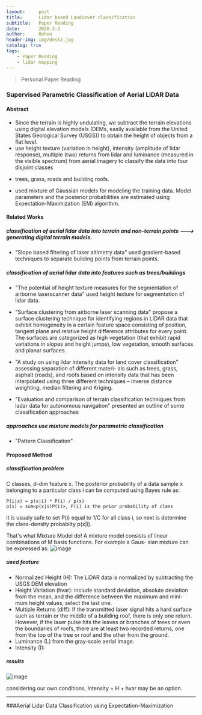 ```yaml
---
layout:     post
title:      Lidar based Landcover classification
subtitle:   Paper Reading
date:       2020-3-3
author:     Hohoo
header-img: img/desk2.jpg
catalog: true
tags:
    - Paper Reading
    - lidar mapping
---
```



> Personal Paper Reading

### Supervised Parametric Classification of Aerial LiDAR Data
#### Abstract
+ Since the terrain is highly undulating, we subtract the terrain elevations using digital elevation models (DEMs, easily 
available from the United States Geological Survey (USGS)) to obtain the height of objects from a flat level. 
+ use height texture (variation in height), intensity (amplitude of lidar response), multiple (two) returns from lidar 
 and luminance (measured in the visible spectrum) from aerial imagery to classify the data into four disjoint classes 
 - trees, grass, roads and building roofs.
+ used mixture of Gaussian models for modeling the training data. Model parameters and the posterior probabilities are 
estimated using Expectation-Maximization (EM) algorithm. 
#### Related Works
##### classification of aerial lidar data into terrain and non-terrain points ---> generating digital terrain models.
+ "Slope based filtering of laser altimetry data" used gradient-based techniques to separate building points from terrain points.
##### classification of aerial lidar data into features such as trees/buildings
+ "The potential of height texture measures for the segmentation of airborne laserscanner data" used height texture for segmentation of lidar data.
+ "Surface clustering from airborne laser scanning data" propose a surface clustering technique for identifying regions in LiDAR data that exhibit 
homogeneity in a certain feature space consisting of position, tangent plane and relative height difference attributes for every point. The surfaces 
are categorized as high vegetation (that exhibit rapid variations in slopes and height jumps), low vegetation, smooth surfaces and planar surfaces.  

+ "A study on using lidar intensity data for land cover classification" assessing separation of different materi- als such as trees, grass, asphalt (roads), 
and roofs based on intensity data that has been interpolated using three different techniques – inverse distance weighting, median filtering and Kriging. 
+ "Evaluation and comparison of terrain classification techniques from ladar data for autonomous navigation" presented an outline of some classification approaches
##### approaches use mixture models for parametric classification
+ "Pattern Classification"
#### Proposed Method
##### classification problem
C classes, d-dim feature x.  The posterior probability of a data sample x belonging to a particular class i can be computed using Bayes rule as:

    P(i|x) = p(x|i) * P(i) / p(x)
    p(x) = sum<p(x|i)P(i)>, P(i) is the prior probability of class
it is usualy safe to set P(i) equal to 1/C for all class i, so next is determine the class-density probablity p(x|i). 

That's what Mixture Model do!
A mixture model consists of linear combinations of M basis functions. For example a Gaus- sian mixture can be expressed as:
![image](https://github.com/lh0616/lh0616.github.io/tree/master/_posts/_post_imgs/lidar_based_landcover_classification/img1.png)

##### used feature
+ Normalized Height (H): The LiDAR data is normalized by subtracting the USGS DEM elevation
+ Height Variation (hvar): include standard deviation, absolute deviation from the mean, and the difference between the 
maximum and mini- mum height values, select the last one.
+ Multiple Returns (diff): If the transmitted laser signal hits a hard surface such as terrain or the middle of a building roof,
there is only one return. However, if the laser pulse hits the leaves or branches of trees or even the boundaries of roofs, 
there are at least two recorded returns, one from the top of the tree or roof and the other from the ground.
+ Luminance (L) from the gray-scale aerial image. 
+ Intensity (I):

##### results
![image](https://github.com/lh0616/lh0616.github.io/tree/master/_posts/_post_imgs/lidar_based_landcover_classification/result.png)

considering our own conditions, Intensity + H + hvar may be an option.


--------------------------------------------------------------------------------------------------------------------------------------

###Aerial Lidar Data Classification using Expectation-Maximization



